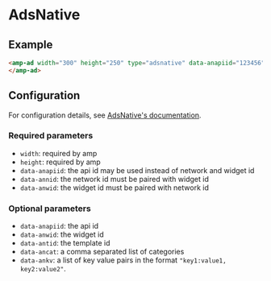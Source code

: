 <!---
Copyright 2015 The AMP HTML Authors. All Rights Reserved.

Licensed under the Apache License, Version 2.0 (the "License");
you may not use this file except in compliance with the License.
You may obtain a copy of the License at

      http://www.apache.org/licenses/LICENSE-2.0

Unless required by applicable law or agreed to in writing, software
distributed under the License is distributed on an "AS-IS" BASIS,
WITHOUT WARRANTIES OR CONDITIONS OF ANY KIND, either express or implied.
See the License for the specific language governing permissions and
limitations under the License.
-->

# AdsNative

## Example

```html
<amp-ad width="300" height="250" type="adsnative" data-anapiid="123456">
</amp-ad>
```

## Configuration

For configuration details, see
[AdsNative's documentation](http://dev.adsnative.com).

### Required parameters

- `width`: required by amp
- `height`: required by amp
- `data-anapiid`: the api id may be used instead of network and widget id
- `data-annid`: the network id must be paired with widget id
- `data-anwid`: the widget id must be paired with network id

### Optional parameters

- `data-anapiid`: the api id
- `data-anwid`: the widget id
- `data-antid`: the template id
- `data-ancat`: a comma separated list of categories
- `data-ankv`: a list of key value pairs in the format
  `"key1:value1, key2:value2"`.
